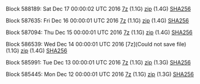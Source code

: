 Block 588189: Sat Dec 17 00:00:02 UTC 2016 [7z](https://transfer.sh/8M1ic/bootstrap.dat.20161217.7z) (1.1G) [zip](https://transfer.sh/ErS3t/bootstrap.dat.20161217.zip) (1.4G) [SHA256](https://transfer.sh/DCX7u/sha256.txt)

Block 587635: Fri Dec 16 00:00:01 UTC 2016 [7z](https://transfer.sh/MKRfx/bootstrap.dat.20161216.7z) (1.1G) [zip](https://transfer.sh/4raIY/bootstrap.dat.20161216.zip) (1.4G) [SHA256](https://transfer.sh/dRhbp/sha256.txt)

Block 587094: Thu Dec 15 00:00:01 UTC 2016 [7z](https://transfer.sh/Rkd17/bootstrap.dat.20161215.7z) (1.1G) [zip](https://transfer.sh/nBACA/bootstrap.dat.20161215.zip) (1.4G) [SHA256](https://transfer.sh/AMWCz/sha256.txt)

Block 586539: Wed Dec 14 00:00:01 UTC 2016 [7z](Could not save file) (1.1G) [zip](https://transfer.sh/YQHls/bootstrap.dat.20161214.zip) (1.4G) [SHA256](https://transfer.sh/DA8d3/sha256.txt)

Block 585991: Tue Dec 13 00:00:01 UTC 2016 [7z](https://transfer.sh/R23d8/bootstrap.dat.20161213.7z) (1.1G) [zip](https://transfer.sh/fE30S/bootstrap.dat.20161213.zip) (1.3G) [SHA256](https://transfer.sh/m2PoC/sha256.txt)

Block 585445: Mon Dec 12 00:00:01 UTC 2016 [7z](https://transfer.sh/9joz6/bootstrap.dat.20161212.7z) (1.1G) [zip](https://transfer.sh/11AXuB/bootstrap.dat.20161212.zip) (1.3G) [SHA256](https://transfer.sh/13H8AU/sha256.txt)
